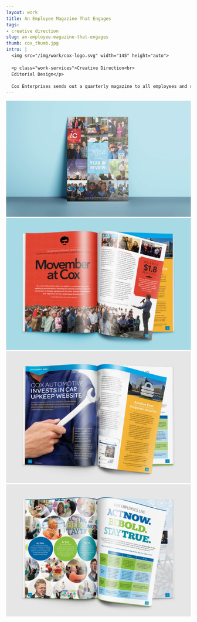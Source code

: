 ```yaml
---
layout: work
title: An Employee Magazine That Engages
tags:
- creative direction
slug: an-employee-magazine-that-engages
thumb: cox_thumb.jpg
intro: |
  <img src="/img/work/cox-logo.svg" width="145" height="auto">

  <p class="work-services">Creative Direction<br>
  Editorial Design</p>

  Cox Enterprises sends out a quarterly magazine to all employees and retirees. The magazine readership has an extensive range in age, occupation, and interests.  Unlike a traditional quarterly publication that stays mostly the same from month to month, Cox wanted the magazine to change for every issue. They wanted to ensure it always felt fresh and new. This created for a fun design exercise. Besides the typeface and color palette, each issue had its own theme and look.
---
```


![](/img/work/cox_magazine_1.jpg)
![](/img/work/cox_magazine_2.jpg)
![](/img/work/cox_magazine_3.jpg)
![](/img/work/cox_magazine_4.jpg)
